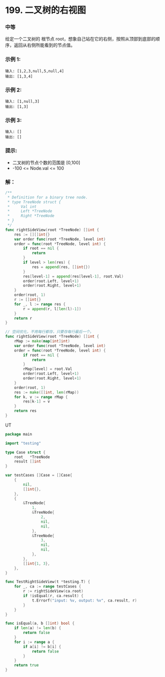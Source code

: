 # 199. 二叉树的右视图

### 中等

给定一个二叉树的 根节点 root，想象自己站在它的右侧，按照从顶部到底部的顺序，返回从右侧所能看到的节点值。

### 示例 1:

	输入: [1,2,3,null,5,null,4]
	输出: [1,3,4]

### 示例 2:

	输入: [1,null,3]
	输出: [1,3]

### 示例 3:

	输入: []
	输出: []
 
### 提示:
- 二叉树的节点个数的范围是 [0,100]
- -100 <= Node.val <= 100 

### 解：

```go
/**
 * Definition for a binary tree node.
 * type TreeNode struct {
 *     Val int
 *     Left *TreeNode
 *     Right *TreeNode
 * }
 */
func rightSideView(root *TreeNode) []int {
	res := [][]int{}
	var order func(root *TreeNode, level int)
	order = func(root *TreeNode, level int) {
		if root == nil {
			return
		}
		if level > len(res) {
			res = append(res, []int{})
		}
		res[level-1] = append(res[level-1], root.Val)
		order(root.Left, level+1)
		order(root.Right, level+1)
	}
	order(root, 1)
	r := []int{}
	for _, l := range res {
		r = append(r, l[len(l)-1])
	}
	return r
}

// 空间优化，不用每行都存，只要存每行最后一个。
func rightSideView(root *TreeNode) []int {
	rMap := make(map[int]int)
	var order func(root *TreeNode, level int)
	order = func(root *TreeNode, level int) {
		if root == nil {
			return
		}
		rMap[level] = root.Val
		order(root.Left, level+1)
		order(root.Right, level+1)
	}
	order(root, 1)
	res := make([]int, len(rMap))
	for k, v := range rMap {
		res[k-1] = v
	}
	return res
}
```

UT
```go
package main

import "testing"

type Case struct {
	root   *TreeNode
	result []int
}

var testCases []Case = []Case{
	{
		nil,
		[]int{},
	},
	{
		&TreeNode{
			1,
			&TreeNode{
				2,
				nil,
				nil,
			},
			&TreeNode{
				3,
				nil,
				nil,
			},
		},
		[]int{1, 3},
	},
}

func TestRightSideView(t *testing.T) {
	for _, ca := range testCases {
		r := rightSideView(ca.root)
		if !isEqual(r, ca.result) {
			t.Errorf("input: %v, output: %v", ca.result, r)
		}
	}
}

func isEqual(a, b []int) bool {
	if len(a) != len(b) {
		return false
	}
	for i := range a {
		if a[i] != b[i] {
			return false
		}
	}
	return true
}
```